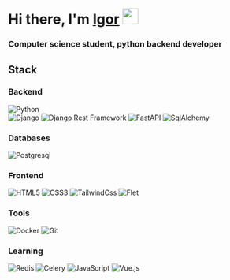 <h1 align="left">Hi there, I'm <a href="[https://daniilshat.ru/](https://myportfolio-98udqkly9-igorbekchruin.vercel.app/)" target="_blank">Igor</a> 
<img src="https://github.com/blackcater/blackcater/raw/main/images/Hi.gif" height="32"/></h1>
<h3 align="left">Computer science student, python backend developer</h3>    

<h2>Stack</h2>

<h3>Backend</h3>

<a><img src="https://camo.githubusercontent.com/66827c53581cfee18c55618697d74a3c6167932d3c1980fba2019ef7a3e553b0/68747470733a2f2f696d672e736869656c64732e696f2f62616467652f2d507974686f6e2d626c61636b3f7374796c653d666c61742d737175617265266c6f676f3d507974686f6e" alt="Python" data-canonical-src="https://img.shields.io/badge/-Python-black?style=flat-square&amp;logo=Python" style="max-width: 100%;"></a>  
<a><img src="https://camo.githubusercontent.com/eb8d7eef4c7ab128ee2e8232f3d22cacf840b84e29023a33523322669db65401/68747470733a2f2f696d672e736869656c64732e696f2f62616467652f2d446a616e676f2d3061616434383f7374796c653d666c61742d737175617265266c6f676f3d446a616e676f" alt="Django" data-canonical-src="https://img.shields.io/badge/-Django-0aad48?style=flat-square&amp;logo=Django"></a>
<a><img src="https://camo.githubusercontent.com/31b059d55d69f69db05c3c97eebc6b83d0e3e71f94ade208379a4936cad43590/68747470733a2f2f696d672e736869656c64732e696f2f62616467652f4452462d7265643f7374796c653d666c61742d737175617265266c6f676f3d446a616e676f" alt="Django Rest Framework" data-canonical-src="https://img.shields.io/badge/DRF-red?style=flat-square&amp;logo=Django"></a>
<a><img src="https://camo.githubusercontent.com/e81292e1ecd7af339d5f3e681ce57064d78cb3e5ce6ae78251644c02c525e281/68747470733a2f2f696d672e736869656c64732e696f2f62616467652f2d466173744150492d2532333030433742373f7374796c653d666c61742d737175617265266c6f676f3d46617374415049" alt="FastAPI" data-canonical-src="https://img.shields.io/badge/-FastAPI-%2300C7B7?style=flat-square&amp;logo=FastAPI" style="max-width: 100%;"></a>
<a><img src="https://camo.githubusercontent.com/d543fff80e3669fbdbc647ce25f20917476273ff755a4b0f4f2113a677739dfe/68747470733a2f2f696d672e736869656c64732e696f2f62616467652f2d53716c416c6368656d792d4643413132313f7374796c653d666c61742d737175617265266c6f676f3d53716c416c6368656d79" alt="SqlAlchemy" data-canonical-src="https://img.shields.io/badge/-SqlAlchemy-FCA121?style=flat-square&amp;logo=SqlAlchemy" style="max-width: 100%;"></a>

<h3>Databases</h3>
<a><img src="https://camo.githubusercontent.com/1721875facfd6e2c719648650f53fe7eb33ec008e9032d129a9b0bb69f5e8136/68747470733a2f2f696d672e736869656c64732e696f2f62616467652f2d506f737467726573716c2d2532333263336535303f7374796c653d666c61742d737175617265266c6f676f3d506f737467726573716c" alt="Postgresql" data-canonical-src="https://img.shields.io/badge/-Postgresql-%232c3e50?style=flat-square&amp;logo=Postgresql"></a>

<h3>Frontend</h3>

<a><img src="https://camo.githubusercontent.com/9a7c8c4ee62739436a191706be9f786a813dc377ce778522da198cb94874dc22/68747470733a2f2f696d672e736869656c64732e696f2f62616467652f2d48544d4c352d2532334534344432373f7374796c653d666c61742d737175617265266c6f676f3d68746d6c35266c6f676f436f6c6f723d666666666666" alt="HTML5" data-canonical-src="https://img.shields.io/badge/-HTML5-%23E44D27?style=flat-square&amp;logo=html5&amp;logoColor=ffffff"></a>
<a><img src="https://camo.githubusercontent.com/19d98ab99fe0a1a5c00ef27920be3ada8548f2476877db0598960ac2a5f8788d/68747470733a2f2f696d672e736869656c64732e696f2f62616467652f2d435353332d2532333135373242363f7374796c653d666c61742d737175617265266c6f676f3d63737333" alt="CSS3" data-canonical-src="https://img.shields.io/badge/-CSS3-%231572B6?style=flat-square&amp;logo=css3"></a>
<a><img src="https://camo.githubusercontent.com/0ab5db971cb59d26c31c7cb5e6361f4b3d57893bb25f59ef9b44d04cd64ef76a/68747470733a2f2f696d672e736869656c64732e696f2f62616467652f2d5461696c77696e644373732d2532333161323032633f7374796c653d666c61742d737175617265266c6f676f3d7461696c77696e642d637373" alt="TailwindCss" data-canonical-src="https://img.shields.io/badge/-TailwindCss-%231a202c?style=flat-square&amp;logo=tailwind-css"></a>
<a><img src="https://camo.githubusercontent.com/d543fff80e3669fbdbc647ce25f20917476273ff755a4b0f4f2113a677739dfe/68747470733a2f2f696d672e736869656c64732e696f2f62616467652f2d53716c416c6368656d792d4643413132313f7374796c653d666c61742d737175617265266c6f676f3d53716c416c6368656d79" alt="Flet" data-canonical-src="https://img.shields.io/badge/-SqlAlchemy-FCA121?style=flat-square&amp;logo=Flet" style="max-width: 100%;"></a>

<h3>Tools</h3>

<a><img src="https://camo.githubusercontent.com/4d015bf250194995d899a5d2b90babf1afc4458c1589b93e58fdfa4119749a49/68747470733a2f2f696d672e736869656c64732e696f2f62616467652f2d446f636b65722d3436613266313f7374796c653d666c61742d737175617265266c6f676f3d646f636b6572266c6f676f436f6c6f723d7768697465" alt="Docker" data-canonical-src="https://img.shields.io/badge/-Docker-46a2f1?style=flat-square&amp;logo=docker&amp;logoColor=white"></a>
<a><img src="https://camo.githubusercontent.com/edd3031a0956c904634f9a394267a6ba61e9a0bb95c9512a1fbc0725b4014d03/68747470733a2f2f696d672e736869656c64732e696f2f62616467652f2d4769742d626c61636b3f7374796c653d666c61742d737175617265266c6f676f3d676974" alt="Git" data-canonical-src="https://img.shields.io/badge/-Git-black?style=flat-square&amp;logo=git"></a>

<h3>Learning</h3>

<a><img src="https://camo.githubusercontent.com/dc32909d12e70339fae97aea401080055ca65944dd6e930eb74084eda1bb3d73/68747470733a2f2f696d672e736869656c64732e696f2f62616467652f2d52656469732d4643413132313f7374796c653d666c61742d737175617265266c6f676f3d5265646973" alt="Redis" data-canonical-src="https://img.shields.io/badge/-Redis-FCA121?style=flat-square&amp;logo=Redis"></a>
<a><img src="https://camo.githubusercontent.com/1fff5df6b8c39fefa0809b5f68b9469d69757807c8b1994ca87ea6277fce5b22/68747470733a2f2f696d672e736869656c64732e696f2f62616467652f2d43656c6572792d2532333030433742373f7374796c653d666c61742d737175617265266c6f676f3d43656c657279" alt="Celery" data-canonical-src="https://img.shields.io/badge/-Celery-%2300C7B7?style=flat-square&amp;logo=Celery"></a>
<a><img src="https://camo.githubusercontent.com/a1309b252e82434062012a8073fa9fc1416a96289b7ca11555577b9fbe1cf03e/68747470733a2f2f696d672e736869656c64732e696f2f62616467652f2d4a6176615363726970742d2532334637444631433f7374796c653d666c61742d737175617265266c6f676f3d6a617661736372697074266c6f676f436f6c6f723d303030303030266c6162656c436f6c6f723d25323346374446314326636f6c6f723d253233464643453541" alt="JavaScript" data-canonical-src="https://img.shields.io/badge/-JavaScript-%23F7DF1C?style=flat-square&amp;logo=javascript&amp;logoColor=000000&amp;labelColor=%23F7DF1C&amp;color=%23FFCE5A"></a>
<a><img src="https://camo.githubusercontent.com/22dc91534814d7b9afa689c445c490c0f8cff057bd1a95d1729410c3a4b8c57c/68747470733a2f2f696d672e736869656c64732e696f2f62616467652f2d5675652e6a732d2532333263336535303f7374796c653d666c61742d737175617265266c6f676f3d7675652d646f742d6a73" alt="Vue.js" data-canonical-src="https://img.shields.io/badge/-Vue.js-%232c3e50?style=flat-square&amp;logo=vue-dot-js"></a>

